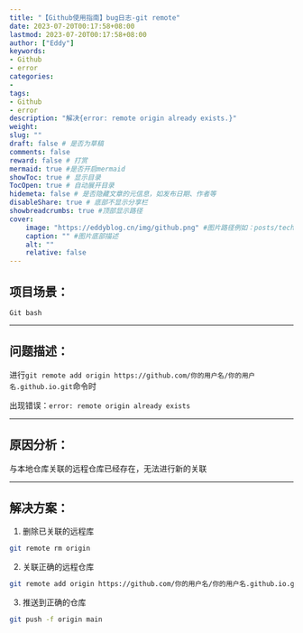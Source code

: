 ```yaml
---
title: "【Github使用指南】bug日志-git remote"
date: 2023-07-20T00:17:58+08:00
lastmod: 2023-07-20T00:17:58+08:00
author: ["Eddy"]
keywords: 
- Github
- error
categories: 
- 
tags: 
- Github
- error
description: "解决{error: remote origin already exists.}"
weight:
slug: ""
draft: false # 是否为草稿
comments: false
reward: false # 打赏
mermaid: true #是否开启mermaid
showToc: true # 显示目录
TocOpen: true # 自动展开目录
hidemeta: false # 是否隐藏文章的元信息，如发布日期、作者等
disableShare: true # 底部不显示分享栏
showbreadcrumbs: true #顶部显示路径
cover:
    image: "https://eddyblog.cn/img/github.png" #图片路径例如：posts/tech/123/123.png
    caption: "" #图片底部描述
    alt: ""
    relative: false
---
```

## 项目场景：

`Git bash` 

---

## 问题描述：

进行`git remote add origin https://github.com/你的用户名/你的用户名.github.io.git`命令时

出现错误：`error: remote origin already exists`

---

## 原因分析：

与本地仓库关联的远程仓库已经存在，无法进行新的关联

---

## 解决方案：

1. 删除已关联的远程库

```bash
git remote rm origin 
```

2. 关联正确的远程仓库

```bash
git remote add origin https://github.com/你的用户名/你的用户名.github.io.git
```

3. 推送到正确的仓库

```bash
git push -f origin main
```









